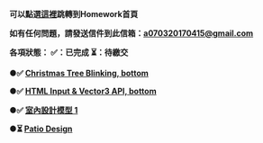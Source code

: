 <strong>可以點選[這裡](https://frankChen0703.github.io/Web3D/index.html)跳轉到Homework首頁<strong>

如有任何問題，請發送信件到此信箱：a070320170415@gmail.com

各項狀態： ✅：已完成  ⏳：待繳交

 ●✅ [Christmas Tree Blinking, bottom](https://frankChen0703.github.io/Web3D/HW1/hw1.html)
 
 ●✅ [HTML Input & Vector3 API, bottom](https://frankChen0703.github.io/Web3D/HW2/hw2.html)

 ●✅ [室內設計模型 1](https://frankChen0703.github.io/Web3D/HW3/hw3.html)

 
 ●⏳ [Patio Design](https://frankChen0703.github.io/Web3D/HW4/hw4.html)